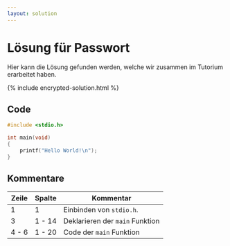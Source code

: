 ```yaml
---
layout: solution
---
```


# Lösung für Passwort

Hier kann die Lösung gefunden werden, welche wir zusammen im Tutorium erarbeitet haben.

{% include encrypted-solution.html %}

## Code

```c
#include <stdio.h>

int main(void)
{
    printf("Hello World!\n");
}
```

## Kommentare

| Zeile | Spalte | Kommentar                       |
| ----- | ------ | ------------------------------- |
| 1     | 1      | Einbinden von `stdio.h`.        |
| 3     | 1 - 14 | Deklarieren der `main` Funktion |
| 4 - 6 | 1 - 20 | Code der `main` Funktion        |

